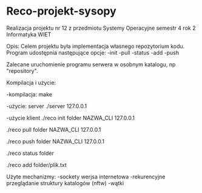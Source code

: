 # Reco-projekt-sysopy

Realizacja projektu nr 12 z przedmiotu Systemy Operacyjne semestr 4 rok 2 Informatyka WIET

Opis:
Celem projektu była implementacja własnego repozytorium kodu.
Program udostępnia następujące opcje:
-init
-pull
-status
-add
-push

Zalecane uruchomienie programu serwera w osobnym katalogu, np "repository".

Kompilacja i użycie:

-kompilacja:
  make
  
-użycie: server
  ./server 127.0.0.1
  
-użycie klient
  ./reco init folder NAZWA_CLI 127.0.0.1
  
  ./reco pull folder NAZWA_CLI 127.0.0.1
  
  ./reco push folder NAZWA_CLI 127.0.0.1
  
  ./reco status folder 
  
  ./reco add folder/plik.txt


Użyte mechanizmy:
  -sockety werjsa internetowa
  -rekurencyjne przeglądanie struktury katalogów (nftw)
  -wątki
